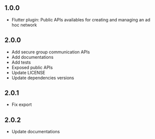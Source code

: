 ## 1.0.0

* Flutter plugin: Public APIs availables for creating and managing an ad hoc network

## 2.0.0

* Add secure group communication APIs
* Add documentations
* Add tests
* Exposed public APIs
* Update LICENSE
* Update dependencies versions

## 2.0.1

* Fix export

## 2.0.2

* Update documentations
